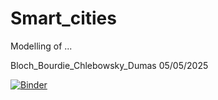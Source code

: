 # Smart_cities
Modelling of ...

Bloch_Bourdie_Chlebowsky_Dumas 
05/05/2025

[![Binder](https://mybinder.org/badge_logo.svg)](https://mybinder.org/v2/gh/leabourdie/Smart_cities/HEAD?urlpath=lab/tree/Smart_cities_G13.ipynb)

